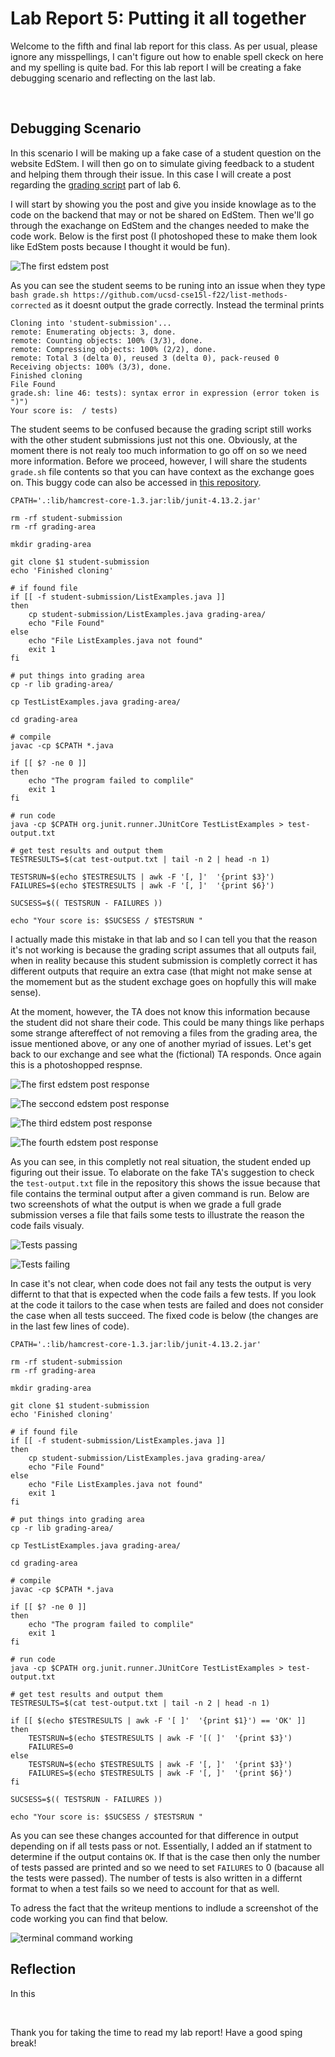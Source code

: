 # **Lab Report 5: Putting it all together**

Welcome to the fifth and final lab report for this class. As per usual, please ignore any misspellings, I 
can't figure out how to enable spell ckeck on here and my spelling is quite bad. For this lab report I will 
be creating a fake debugging scenario and reflecting on the last lab. 

<br>  

## Debugging Scenario

In this scenario I will be making up a fake case of a student question on the website EdStem. I will then
go on to simulate giving feedback to a student and helping them through their issue. In this case I will create
a post regarding the [grading script](https://ucsd-cse15l-w24.github.io/week6/index.html) part of lab 6. 

I will start by showing you the post and give you inside knowlage as to the code on the backend that may or not be shared 
on EdStem. Then we'll go through the exachange on EdStem and the changes needed to make the code work. Below is the first 
post (I photoshoped these to make them look like EdStem posts because I thought it would be fun).

![The first edstem post](lab5pics/post1.png)

As you can see the student seems to be runing into an issue when they type `bash grade.sh https://github.com/ucsd-cse15l-f22/list-methods-corrected`
as it doesnt output the grade correctly. Instead the terminal prints 

```
Cloning into 'student-submission'...
remote: Enumerating objects: 3, done.
remote: Counting objects: 100% (3/3), done.
remote: Compressing objects: 100% (2/2), done.
remote: Total 3 (delta 0), reused 3 (delta 0), pack-reused 0
Receiving objects: 100% (3/3), done.
Finished cloning
File Found
grade.sh: line 46: tests): syntax error in expression (error token is ")")
Your score is:  / tests)
```

The student seems to be confused because the grading script still works with the other student submissions just not this one. 
Obviously, at the moment there is not realy too much information to go off on so we need more information. Before we proceed,
however, I will share the students `grade.sh` file contents so that you can have context as the exchange goes on. This buggy 
code can also be accessed in [this repository](https://github.com/ayah825/list-examples-grader-bug/tree/main). 

```
CPATH='.:lib/hamcrest-core-1.3.jar:lib/junit-4.13.2.jar'

rm -rf student-submission
rm -rf grading-area

mkdir grading-area

git clone $1 student-submission
echo 'Finished cloning'

# if found file
if [[ -f student-submission/ListExamples.java ]] 
then 
    cp student-submission/ListExamples.java grading-area/
    echo "File Found"
else 
    echo "File ListExamples.java not found"
    exit 1
fi

# put things into grading area
cp -r lib grading-area/

cp TestListExamples.java grading-area/

cd grading-area

# compile
javac -cp $CPATH *.java

if [[ $? -ne 0 ]] 
then 
    echo "The program failed to complile"
    exit 1
fi

# run code
java -cp $CPATH org.junit.runner.JUnitCore TestListExamples > test-output.txt

# get test results and output them
TESTRESULTS=$(cat test-output.txt | tail -n 2 | head -n 1)

TESTSRUN=$(echo $TESTRESULTS | awk -F '[, ]'  '{print $3}')
FAILURES=$(echo $TESTRESULTS | awk -F '[, ]'  '{print $6}')

SUCSESS=$(( TESTSRUN - FAILURES ))

echo "Your score is: $SUCSESS / $TESTSRUN "
```

I actually made this mistake in that lab and so I can tell you that the reason it's not working is because the grading script
assumes that all outputs fail, when in reality because this student submission is completly correct it has different outputs 
that require an extra case (that might not make sense at the momement but as the student exchage goes on hopfully this will
make sense). 

At the moment, however, the TA does not know this information because the student did not share their code. This could be many things 
like perhaps some strange aftereffect of not removing a files from the grading area, the issue mentioned above, or any one of another
myriad of issues. Let's get back to our exchange and see what the (fictional) TA responds. Once again this is a photoshopped respnse.

![The first edstem post response](lab5pics/reply1.png)

![The seccond edstem post response](lab5pics/reply2.png)

![The third edstem post response](lab5pics/reply3.png)

![The fourth edstem post response](lab5pics/reply4.png)

As you can see, in this completly not real situation, the student ended up figuring out their issue. To elaborate on the fake TA's
suggestion to check the `test-output.txt` file in the repository this shows the issue because that file contains the terminal 
output after a given command is run. Below are two screenshots of what the output is when we grade a full grade submission verses 
a file that fails some tests to illustrate the reason the code fails visualy. 

![Tests passing](lab5pics/goodTest.png)

![Tests failing](lab5pics/failTest.png)

In case it's not clear, when code does not fail any tests the output is very differnt to that that is expected when the code fails 
a few tests. If you look at the code it tailors to the case when tests are failed and does not consider the case when all tests succeed.
The fixed code is below (the changes are in the last few lines of code).

```
CPATH='.:lib/hamcrest-core-1.3.jar:lib/junit-4.13.2.jar'

rm -rf student-submission
rm -rf grading-area

mkdir grading-area

git clone $1 student-submission
echo 'Finished cloning'

# if found file
if [[ -f student-submission/ListExamples.java ]] 
then 
    cp student-submission/ListExamples.java grading-area/
    echo "File Found"
else 
    echo "File ListExamples.java not found"
    exit 1
fi

# put things into grading area
cp -r lib grading-area/

cp TestListExamples.java grading-area/

cd grading-area

# compile
javac -cp $CPATH *.java

if [[ $? -ne 0 ]] 
then 
    echo "The program failed to complile"
    exit 1
fi

# run code
java -cp $CPATH org.junit.runner.JUnitCore TestListExamples > test-output.txt

# get test results and output them
TESTRESULTS=$(cat test-output.txt | tail -n 2 | head -n 1)

if [[ $(echo $TESTRESULTS | awk -F '[ ]'  '{print $1}') == 'OK' ]]
then
    TESTSRUN=$(echo $TESTRESULTS | awk -F '[( ]'  '{print $3}')
    FAILURES=0
else
    TESTSRUN=$(echo $TESTRESULTS | awk -F '[, ]'  '{print $3}')
    FAILURES=$(echo $TESTRESULTS | awk -F '[, ]'  '{print $6}')
fi

SUCSESS=$(( TESTSRUN - FAILURES ))

echo "Your score is: $SUCSESS / $TESTSRUN "
```

As you can see these changes accounted for that difference in output depending on if all tests pass or not. Essentially, I added an 
if statment to determine if the output contains `OK`. If that is the case then only the number of tests passed are printed and so
we need to set `FAILURES` to 0 (bacause all the tests were passed). The number of tests is also written in a differnt format to when
a test fails so we need to account for that as well. 

To adress the fact that the writeup mentions to indlude a screenshot of the code working you can find that below.

![terminal command working](lab5pics/working.png)

## Reflection

In this 

<br>  

Thank you for taking the time to read my lab report! Have a good sping break!
